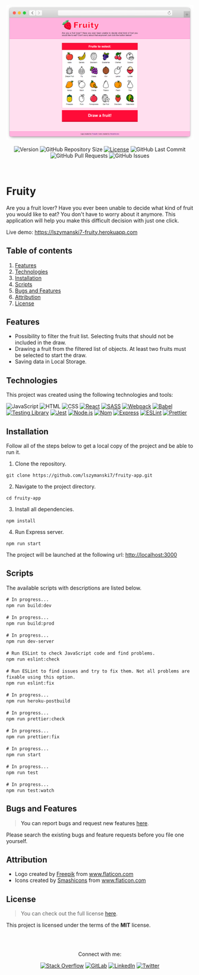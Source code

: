<!-- APPLICATION PREVIEW -->
<div align="center">
  
  ![Fruity Header](./docs/application.png)
  
</div>

<!-- SHIELDS -->
<div align="center">
  
  ![Version](https://img.shields.io/badge/version-1.0.0-blue?label=Version&labelColor=424242)
  ![GitHub Repository Size](https://img.shields.io/github/repo-size/lszymanski7/fruity-app?label=Size&labelColor=424242)
  [![License](https://img.shields.io/badge/License-MIT-yellow.svg?label=License&labelColor=424242)](https://opensource.org/licenses/MIT)
  ![GitHub Last Commit](https://img.shields.io/github/last-commit/lszymanski7/fruity-app?label=Last%20Commit&labelColor=424242)
  ![GitHub Pull Requests](https://img.shields.io/github/issues-pr/lszymanski7/fruity-app?label=Pull%20Requests&labelColor=424242)
  ![GitHub Issues](https://img.shields.io/github/issues/lszymanski7/fruity-app?label=Issues&labelColor=424242)
  
</div>

<br/>

<!-- FRUITY -->
# Fruity
Are you a fruit lover? Have you ever been unable to decide what kind of fruit you would like to eat? You don't have to worry about it anymore. This application will help you make this difficult decision with just one click.

Live demo: <a href="https://lszymanski7-fruity.herokuapp.com">https://lszymanski7-fruity.herokuapp.com<a/>

<!-- TABLE OF CONTENTS -->
## Table of contents
1. [Features](#features)
2. [Technologies](#technologies)
3. [Installation](#installation)
4. [Scripts](#scripts)
5. [Bugs and Features](#bugs-and-features)
6. [Attribution](#attribution)
7. [License](#license)

<!-- FEATURES -->
## Features
- Possibility to filter the fruit list. Selecting fruits that should not be included in the draw. 
- Drawing a fruit from the filtered list of objects. At least two fruits must be selected to start the draw.
- Saving data in Local Storage.

<!-- TECHNOLOGIES -->
## Technologies
This project was created using the following technologies and tools:

![JavaScript](https://img.shields.io/badge/JavaScript-424242?style=flat&logo=javascript&logoColor=F7DF1E)
![HTML](https://img.shields.io/badge/HTML-424242?style=flat&logo=html5&logoColor=E34F26)
![CSS](https://img.shields.io/badge/CSS-424242?style=flat&logo=css3&logoColor=1572B6)
[![React](https://img.shields.io/badge/React%20|%20v18.1.0-424242?style=flat&logo=react&logoColor=61DAFB)](https://reactjs.org)
[![SASS](https://img.shields.io/badge/SASS%20|%20v1.53.0-424242?style=flat&logo=SASS&logoColor=CC6699)](https://sass-lang.com)
[![Webpack](https://img.shields.io/badge/Webpack%20|%20v5.72.1-424242?style=flat&logo=webpack&logoColor=8DD6F9)](https://webpack.js.org)
[![Babel](https://img.shields.io/badge/Babel%20|%20v7.18.0-424242?style=flat&logo=babel&logoColor=F9DC3E)](https://babeljs.io)
[![Testing Library](https://img.shields.io/badge/Testing%20Library%20|%20v8.16.0-424242?style=flat&logo=testinglibrary&logoColor=E33332)](https://testing-library.com)
[![Jest](https://img.shields.io/badge/Jest%20|%20v28.1.2-424242?style=flat&logo=jest&logoColor=C21325)](https://jestjs.io)
[![Node.js](https://img.shields.io/badge/Node.js%20|%20v18.6.0-424242?style=flat&logo=node.js&logoColor=339933)](https://nodejs.org/en)
[![Npm](https://img.shields.io/badge/Npm%20|%20v8.15.0-424242?style=flat&logo=npm&logoColor=CB3837)](https://npmjs.com)
[![Express](https://img.shields.io/badge/Express%20%7C%20v4.18.1-424242?style=flat&logo=express&logoColor=FFFFFF)](https://expressjs.com)
[![ESLint](https://img.shields.io/badge/ESLint%20%7C%20v8.19.0-424242?style=flat&logo=eslint&logoColor=4B32C3)](https://eslint.org)
[![Prettier](https://img.shields.io/badge/Prettier%20%7C%20v2.7.1-424242?style=flat&logo=prettier&logoColor=F7B93E)](https://prettier.io)

<!-- INSTALLATION -->
## Installation
Follow all of the steps below to get a local copy of the project and be able to run it.

1. Clone the repository.
```
git clone https://github.com/lszymanski7/fruity-app.git
```
2. Navigate to the project directory.
```
cd fruity-app
```
3. Install all dependencies.
```
npm install
```
4. Run Express server.
```
npm run start
```

The project will be launched at the following url: <a href="http://localhost:3000">http://localhost:3000<a/>
  
<!-- SCRIPTS -->
## Scripts
The available scripts with descriptions are listed below.
```
# In progress...
npm run build:dev
  
# In progress...
npm run build:prod
  
# In progress...
npm run dev-server
  
# Run ESLint to check JavaScript code and find problems.
npm run eslint:check
  
# Run ESLint to find issues and try to fix them. Not all problems are fixable using this option.
npm run eslint:fix
  
# In progress...
npm run heroku-postbuild
  
# In progress...
npm run prettier:check
 
# In progress...
npm run prettier:fix
  
# In progress...
npm run start
  
# In progress...
npm run test
  
# In progress...
npm run test:watch
```
  
<!-- BUGS AND FEATURES -->
## Bugs and Features  
> You can report bugs and request new features [here](https://github.com/lszymanski7/fruity-app/issues). 
  
Please search the existing bugs and feature requests before you file one yourself.
  
<!-- ATTRIBUTION -->
## Attribution
- Logo created by <a href="https://flaticon.com/authors/freepik">Freepik</a> from <a href="https://flaticon.com">www.flaticon.com</a>
- Icons created by <a href="https://flaticon.com/authors/smashicons">Smashicons</a> from <a href="https://flaticon.com">www.flaticon.com</a>
  
<!-- LICENSE -->
## License
> You can check out the full license [here](https://github.com/lszymanski7/fruity-app/blob/main/LICENSE.md).
  
This project is licensed under the terms of the **MIT** license.
  
<br/>
 
<!-- LINKS -->
##
<div align="center">
  <p>Connect with me:</p>
  
  [![Stack Overflow](https://img.shields.io/badge/Stack%20Overflow-F58025?style=flat&logo=stackoverflow&logoColor=white)](https://stackoverflow.com/users/18706083)
  [![GitLab](https://img.shields.io/badge/GitLab-424242?style=flat&logo=gitlab)](https://gitlab.com/lszymanski7)
  [![LinkedIn](https://img.shields.io/badge/LinkedIn-0A66C2?style=flat&logo=linkedin)](https://linkedin.com/in/lszymanski7)
  [![Twitter](https://img.shields.io/twitter/follow/lszymanski7_?label=Twitter&style=social)](https://twitter.com/lszymanski7_)
  
</div>
